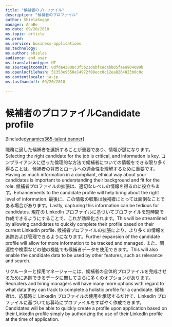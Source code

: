 ```yaml
---
title: "候補者のプロファイル"
description: "候補者のプロファイル"
author: ShielaSogge
manager: AnnBe
ms.date: 09/20/2018
ms.topic: article
ms.prod: 
ms.service: business-applications
ms.technology: 
ms.author: shielas
audience: end user
ms.translationtype: HT
ms.sourcegitcommit: 8dfda43808c3f5b21dabfcecabb05faea984099b
ms.openlocfilehash: 51353e9550e14972f08ecc0c12ea8264823b0c0c
ms.contentlocale: ja-jp
ms.lasthandoff: 09/20/2018

---
```


# <a name="candidate-profile"></a><span data-ttu-id="62dcf-103">候補者のプロファイル</span><span class="sxs-lookup"><span data-stu-id="62dcf-103">Candidate profile</span></span>

[!include[dynamics365-talent banner](../../includes/dynamics365-talent.md)]


<span data-ttu-id="62dcf-104">職務に適した候補者を選択することが重要であり、情報が鍵になります。</span><span class="sxs-lookup"><span data-stu-id="62dcf-104">Selecting the right candidate for the job is critical, and information is key.</span></span>
<span data-ttu-id="62dcf-105">コンプライアンスに従った倫理的な方法で候補者についての情報をできる限り多く得ることは、候補者の背景とロールへの適合性を理解するために重要です。</span><span class="sxs-lookup"><span data-stu-id="62dcf-105">Having as much information in a compliant, ethical way about your candidates is important to understanding their background and fit for the role.</span></span> <span data-ttu-id="62dcf-106">候補者プロファイルの拡張は、適切なレベルの情報を得るのに役立ちます。</span><span class="sxs-lookup"><span data-stu-id="62dcf-106">Enhancements to the candidate profile will help bring about the right level of information.</span></span>
<span data-ttu-id="62dcf-107">最後に、この情報の収集は候補者にとっては面倒なことである場合があります。</span><span class="sxs-lookup"><span data-stu-id="62dcf-107">Lastly, capturing this information can be tedious for candidates.</span></span> <span data-ttu-id="62dcf-108">現在の LinkedIn プロファイルに基づいてプロファイルを短時間で作成できるようにすることで、これが効率化されます。</span><span class="sxs-lookup"><span data-stu-id="62dcf-108">This will be streamlined by allowing candidates to quickly complete their profile based on their current LinkedIn profile.</span></span> <span data-ttu-id="62dcf-109">候補者プロファイルの拡張により、より多くの情報を追跡および管理できるようになります。</span><span class="sxs-lookup"><span data-stu-id="62dcf-109">Further expansion of the candidate profile will allow for more information to be tracked and managed.</span></span> <span data-ttu-id="62dcf-110">また、関連性や検索などの他の機能でも候補者データを使用できます。</span><span class="sxs-lookup"><span data-stu-id="62dcf-110">This will also enable the candidate data to be used by other features, such as relevance and search.</span></span>

<span data-ttu-id="62dcf-111">リクルーターと採用マネージャーには、候補者の全体的プロファイルを完成させるために追跡できるデータに関してさらに多くのオプションがあります。</span><span class="sxs-lookup"><span data-stu-id="62dcf-111">Recruiters and hiring managers will have many more options with regard to what data they can track to complete a holistic profile for a candidate.</span></span> <span data-ttu-id="62dcf-112">候補者は、応募時に LinkedIn プロファイルの使用を承認するだけで、LinkedIn プロファイルに基づいて応募時にプロファイルをすばやく作成できます。</span><span class="sxs-lookup"><span data-stu-id="62dcf-112">Candidates will be able to quickly create a profile upon application based on their LinkedIn profile simply by authorizing the use of their LinkedIn profile at the time of application.</span></span>

<!--
### Who uses this feature
The entire hiring team and candidates.
## License required
Some of the capabilities in this feature will require each user to have a
license to LinkedIn Recruiter.
## Availability
Cloud
## Regional availability
Global
-->

